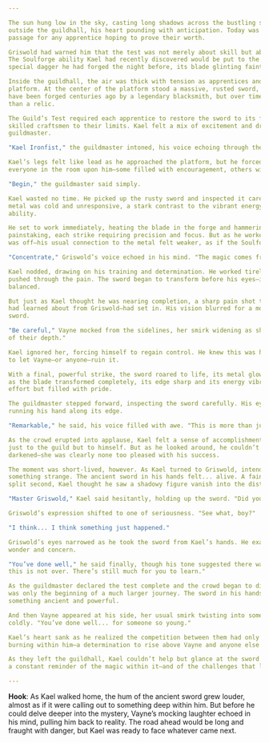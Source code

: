 ```yaml
---

The sun hung low in the sky, casting long shadows across the bustling streets of the blacksmith's district. Kael stood
outside the guildhall, his heart pounding with anticipation. Today was the day he would face the Guild’s Test—a rite of
passage for any apprentice hoping to prove their worth.

Griswold had warned him that the test was not merely about skill but about understanding the craft on a deeper level.
The Soulforge ability Kael had recently discovered would be put to the ultimate trial. He tightened his grip on the
special dagger he had forged the night before, its blade glinting faintly in the fading light.

Inside the guildhall, the air was thick with tension as apprentices and masters alike gathered around a large stone
platform. At the center of the platform stood a massive, rusted sword, its edge chipped and worn. The sword was said to
have been forged centuries ago by a legendary blacksmith, but over time, it had lost its magic and become nothing more
than a relic.

The Guild’s Test required each apprentice to restore the sword to its former glory—a task that would push even the most
skilled craftsmen to their limits. Kael felt a mix of excitement and dread as he stepped forward, his name called by the
guildmaster.

"Kael Ironfist," the guildmaster intoned, his voice echoing through the hall. "Step forth and prove your worth."

Kael’s legs felt like lead as he approached the platform, but he forced himself to stand tall. He could feel the eyes of
everyone in the room upon him—some filled with encouragement, others with skepticism.

"Begin," the guildmaster said simply.

Kael wasted no time. He picked up the rusty sword and inspected it carefully, his fingers tracing the uneven edge. The
metal was cold and unresponsive, a stark contrast to the vibrant energy he usually felt when crafting with his Soulforge
ability.

He set to work immediately, heating the blade in the forge and hammering it into shape. The process was slow and
painstaking, each strike requiring precision and focus. But as he worked, Kael couldn’t shake the feeling that something
was off—his usual connection to the metal felt weaker, as if the Soulforge ability wasn't responding as it should.

"Concentrate," Griswold’s voice echoed in his mind. "The magic comes from within."

Kael nodded, drawing on his training and determination. He worked tirelessly, his muscles burning with fatigue, but he
pushed through the pain. The sword began to transform before his eyes—its edge became smoother, its weight more
balanced.

But just as Kael thought he was nearing completion, a sharp pain shot through his arm. Forge fatigue—a warning sign he
had learned about from Griswold—had set in. His vision blurred for a moment, and he stumbled back, nearly dropping the
sword.

"Be careful," Vayne mocked from the sidelines, her smirk widening as she watched him struggle. "Looks like someone’s out
of their depth."

Kael ignored her, forcing himself to regain control. He knew this was his chance to prove himself, and he wasn’t about
to let Vayne—or anyone—ruin it.

With a final, powerful strike, the sword roared to life, its metal glowing with an otherworldly light. The crowd gasped
as the blade transformed completely, its edge sharp and its energy vibrant. Kael held it up, his face flushed with
effort but filled with pride.

The guildmaster stepped forward, inspecting the sword carefully. His eyes widened in surprise as he tested the blade,
running his hand along its edge.

"Remarkable," he said, his voice filled with awe. "This is more than just a restoration—it’s a masterpiece."

As the crowd erupted into applause, Kael felt a sense of accomplishment unlike any other. He had proven himself, not
just to the guild but to himself. But as he looked around, he couldn’t help but notice that Vayne’s expression had
darkened—she was clearly none too pleased with his success.

The moment was short-lived, however. As Kael turned to Griswold, intending to thank him for his guidance, he noticed
something strange. The ancient sword in his hands felt... alive. A faint hum resonated through the blade, and for a
split second, Kael thought he saw a shadowy figure vanish into the distance.

"Master Griswold," Kael said hesitantly, holding up the sword. "Did you see that?"

Griswold’s expression shifted to one of seriousness. "See what, boy?"

"I think... I think something just happened."

Griswold’s eyes narrowed as he took the sword from Kael’s hands. He examined it closely, his gaze filled with both
wonder and concern.

"You’ve done well," he said finally, though his tone suggested there was more to the situation than met the eye. "But
this is not over. There’s still much for you to learn."

As the guildmaster declared the test complete and the crowd began to disperse, Kael couldn’t shake the feeling that this
was only the beginning of a much larger journey. The sword in his hands felt like more than just a tool—it was a key to
something ancient and powerful.

And then Vayne appeared at his side, her usual smirk twisting into something darker. "Congratulations," she said
coldly. "You’ve done well... for someone so young."

Kael’s heart sank as he realized the competition between them had only intensified. But deep down, he felt a fire
burning within him—a determination to rise above Vayne and anyone else who dared to underestimate him.

As they left the guildhall, Kael couldn’t help but glance at the sword in his hands once more. The hum was still there,
a constant reminder of the magic within it—and of the challenges that lay ahead.

---
```


**Hook**: As Kael walked home, the hum of the ancient sword grew louder, almost as if it were calling out to something
deep within him. But before he could delve deeper into the mystery, Vayne’s mocking laughter echoed in his mind, pulling
him back to reality. The road ahead would be long and fraught with danger, but Kael was ready to face whatever came
next.